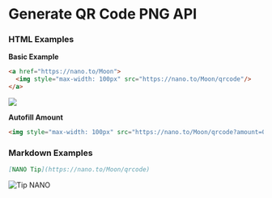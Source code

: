 # Generate QR Code PNG API

### HTML Examples

**Basic Example**


```html
<a href="https://nano.to/Moon">
  <img style="max-width: 100px" src="https://nano.to/Moon/qrcode"/>
</a>
```

<img style="max-width: 100px" src="https://nano.to/Moon/qrcode?width=400"/>


**Autofill Amount**


```html
<img style="max-width: 100px" src="https://nano.to/Moon/qrcode?amount=0.3925&width=400"/>
```


### Markdown Examples


```markdown
[NANO Tip](https://nano.to/Moon/qrcode)
```

![Tip NANO](https://nano.to/Moon/qrcode?width=300)



